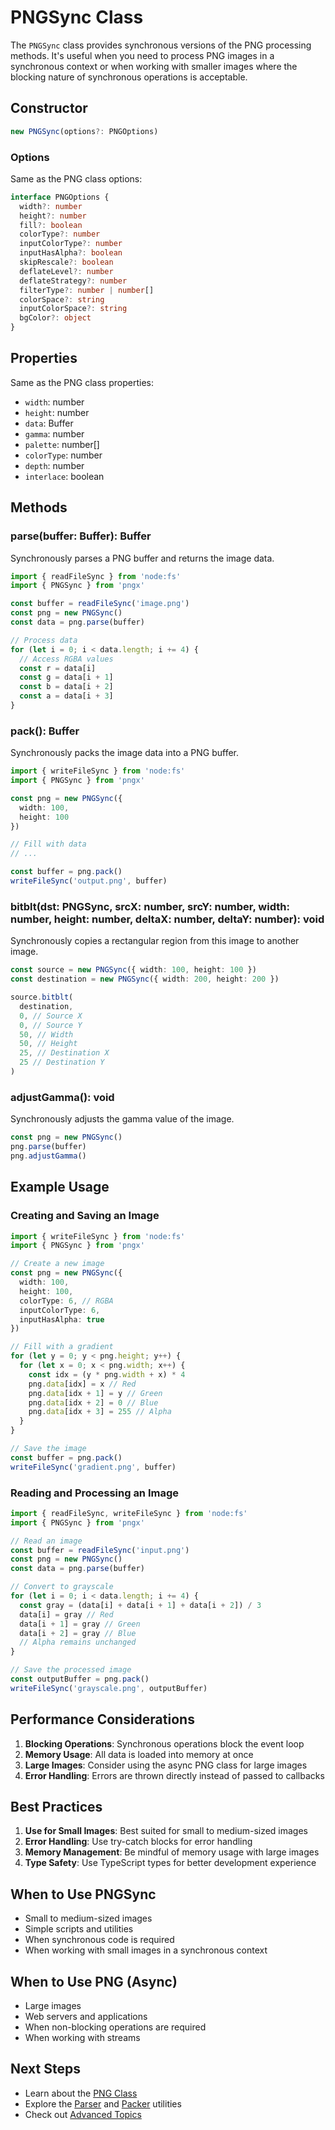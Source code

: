 # PNGSync Class

The `PNGSync` class provides synchronous versions of the PNG processing methods. It's useful when you need to process PNG images in a synchronous context or when working with smaller images where the blocking nature of synchronous operations is acceptable.

## Constructor

```typescript
new PNGSync(options?: PNGOptions)
```

### Options

Same as the PNG class options:

```typescript
interface PNGOptions {
  width?: number
  height?: number
  fill?: boolean
  colorType?: number
  inputColorType?: number
  inputHasAlpha?: boolean
  skipRescale?: boolean
  deflateLevel?: number
  deflateStrategy?: number
  filterType?: number | number[]
  colorSpace?: string
  inputColorSpace?: string
  bgColor?: object
}
```

## Properties

Same as the PNG class properties:

- `width`: number
- `height`: number
- `data`: Buffer
- `gamma`: number
- `palette`: number[]
- `colorType`: number
- `depth`: number
- `interlace`: boolean

## Methods

### parse(buffer: Buffer): Buffer

Synchronously parses a PNG buffer and returns the image data.

```typescript
import { readFileSync } from 'node:fs'
import { PNGSync } from 'pngx'

const buffer = readFileSync('image.png')
const png = new PNGSync()
const data = png.parse(buffer)

// Process data
for (let i = 0; i < data.length; i += 4) {
  // Access RGBA values
  const r = data[i]
  const g = data[i + 1]
  const b = data[i + 2]
  const a = data[i + 3]
}
```

### pack(): Buffer

Synchronously packs the image data into a PNG buffer.

```typescript
import { writeFileSync } from 'node:fs'
import { PNGSync } from 'pngx'

const png = new PNGSync({
  width: 100,
  height: 100
})

// Fill with data
// ...

const buffer = png.pack()
writeFileSync('output.png', buffer)
```

### bitblt(dst: PNGSync, srcX: number, srcY: number, width: number, height: number, deltaX: number, deltaY: number): void

Synchronously copies a rectangular region from this image to another image.

```typescript
const source = new PNGSync({ width: 100, height: 100 })
const destination = new PNGSync({ width: 200, height: 200 })

source.bitblt(
  destination,
  0, // Source X
  0, // Source Y
  50, // Width
  50, // Height
  25, // Destination X
  25 // Destination Y
)
```

### adjustGamma(): void

Synchronously adjusts the gamma value of the image.

```typescript
const png = new PNGSync()
png.parse(buffer)
png.adjustGamma()
```

## Example Usage

### Creating and Saving an Image

```typescript
import { writeFileSync } from 'node:fs'
import { PNGSync } from 'pngx'

// Create a new image
const png = new PNGSync({
  width: 100,
  height: 100,
  colorType: 6, // RGBA
  inputColorType: 6,
  inputHasAlpha: true
})

// Fill with a gradient
for (let y = 0; y < png.height; y++) {
  for (let x = 0; x < png.width; x++) {
    const idx = (y * png.width + x) * 4
    png.data[idx] = x // Red
    png.data[idx + 1] = y // Green
    png.data[idx + 2] = 0 // Blue
    png.data[idx + 3] = 255 // Alpha
  }
}

// Save the image
const buffer = png.pack()
writeFileSync('gradient.png', buffer)
```

### Reading and Processing an Image

```typescript
import { readFileSync, writeFileSync } from 'node:fs'
import { PNGSync } from 'pngx'

// Read an image
const buffer = readFileSync('input.png')
const png = new PNGSync()
const data = png.parse(buffer)

// Convert to grayscale
for (let i = 0; i < data.length; i += 4) {
  const gray = (data[i] + data[i + 1] + data[i + 2]) / 3
  data[i] = gray // Red
  data[i + 1] = gray // Green
  data[i + 2] = gray // Blue
  // Alpha remains unchanged
}

// Save the processed image
const outputBuffer = png.pack()
writeFileSync('grayscale.png', outputBuffer)
```

## Performance Considerations

1. **Blocking Operations**: Synchronous operations block the event loop
2. **Memory Usage**: All data is loaded into memory at once
3. **Large Images**: Consider using the async PNG class for large images
4. **Error Handling**: Errors are thrown directly instead of passed to callbacks

## Best Practices

1. **Use for Small Images**: Best suited for small to medium-sized images
2. **Error Handling**: Use try-catch blocks for error handling
3. **Memory Management**: Be mindful of memory usage with large images
4. **Type Safety**: Use TypeScript types for better development experience

## When to Use PNGSync

- Small to medium-sized images
- Simple scripts and utilities
- When synchronous code is required
- When working with small images in a synchronous context

## When to Use PNG (Async)

- Large images
- Web servers and applications
- When non-blocking operations are required
- When working with streams

## Next Steps

- Learn about the [PNG Class](/api-reference/png)
- Explore the [Parser](/api-reference/parser) and [Packer](/api-reference/packer) utilities
- Check out [Advanced Topics](/advanced/buffer-management)

